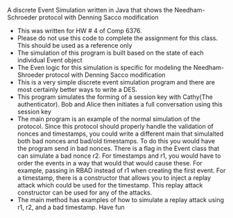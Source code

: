  A discrete Event Simulation written in Java that shows the Needham-Schroeder protocol with Denning Sacco modification
 * This was written for HW # 4 of Comp 6376. 
 * Please do not use this code to complete the assignment for this class. This should be used as a reference only
 * The simulation of this program is built based on the state of each individual Event object
 * The Even logic for this simulation is specific for modeling the Needham-Shroeder protocol with Denning Sacco modification
 * This is a very simple discrete event simulation program and there are most certainly better ways to write a DES.
 * This program simulates the forming of a session key with Cathy(The authenticator). Bob and Alice then initiates a full conversation using this session key
 * The main program is an example of the normal simulation of the protocol. Since this protocol should properly handle the validation of nonces and timestamps, you could write a different main that simulalted both bad nonces and bad/old timestamps. To do this you would have the program send in bad nonces. There is a flag in the Event class that can simulate a bad nonce r2. For timestamps and r1, you would have to order the events in a way that would that would cause these. For example, passing in RBAD instead of r1 when creating the first event. For a timestamp, there is a constructor that allows you to inject a replay attack which could be used for the timestamp. This replay attack constructor can be used for any of the attacks.
 * The main method has examples of how to simulate a replay attack using r1, r2, and a bad timestamp. Have fun
